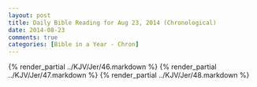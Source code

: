 ```yaml
---
layout: post
title: Daily Bible Reading for Aug 23, 2014 (Chronological)
date: 2014-08-23
comments: true
categories: [Bible in a Year - Chron]
---
```

{% render_partial ../KJV/Jer/46.markdown %}
{% render_partial ../KJV/Jer/47.markdown %}
{% render_partial ../KJV/Jer/48.markdown %}
